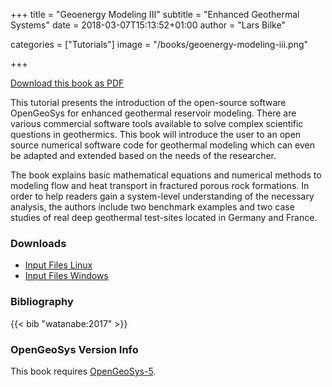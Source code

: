 +++
title = "Geoenergy Modeling III"
subtitle = "Enhanced Geothermal Systems"
date = 2018-03-07T15:13:52+01:00
author = "Lars Bilke"

categories = ["Tutorials"]
image = "/books/geoenergy-modeling-iii.png"

+++

[<i class="far fa-file-pdf"></i> Download this book as PDF](https://vip.s3.ufz.de/ogs/public/web/Books/Geoenergy-Model-III/GeoenergyModelingIII-EGS.pdf)

This tutorial presents the introduction of the open-source software OpenGeoSys for enhanced geothermal reservoir modeling. There are various commercial software tools available to solve complex scientific questions in geothermics. This book will introduce the user to an open source numerical software code for geothermal modeling which can even be adapted and extended based on the needs of the researcher.

The book explains basic mathematical equations and numerical methods to modeling flow and heat transport in fractured porous rock formations. In order to help readers gain a system-level understanding of the necessary analysis, the authors include two benchmark examples and two case studies of real deep geothermal test-sites located in Germany and France.

<div class='note clear-both'>

### <i class="far fa-download"></i> Downloads

- [<i class="far fa-file-archive"></i> Input Files Linux](https://vip.s3.ufz.de/ogs/public/web/Books/Geoenergy-Model-III/GeoEnergyModelingIII_input-files_unix.zip)  
- [<i class="far fa-file-archive"></i> Input Files Windows](https://vip.s3.ufz.de/ogs/public/web/Books/Geoenergy-Model-III/GeoEnergyModelingIII_input-files_windows.zip)  

</div>

<div class='note'>

### <i class="far fa-book"></i> Bibliography

{{< bib "watanabe:2017" >}}
</div>

<div class='note'>

### <i class="far fa-code-branch"></i> OpenGeoSys Version Info

This book requires [OpenGeoSys-5](/ogs-5/).
</div>
